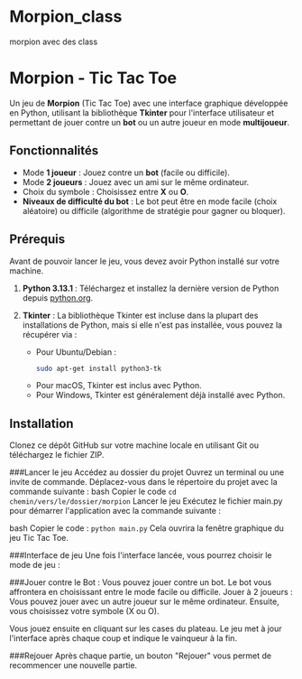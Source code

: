 # Morpion_class
morpion avec des class
# Morpion - Tic Tac Toe

Un jeu de **Morpion** (Tic Tac Toe) avec une interface graphique développée en Python, utilisant la bibliothèque **Tkinter** pour l'interface utilisateur et permettant de jouer contre un **bot** ou un autre joueur en mode **multijoueur**.

## Fonctionnalités

- Mode **1 joueur** : Jouez contre un **bot** (facile ou difficile).
- Mode **2 joueurs** : Jouez avec un ami sur le même ordinateur.
- Choix du symbole : Choisissez entre **X** ou **O**.
- **Niveaux de difficulté du bot** : Le bot peut être en mode facile (choix aléatoire) ou difficile (algorithme de stratégie pour gagner ou bloquer).

## Prérequis

Avant de pouvoir lancer le jeu, vous devez avoir Python installé sur votre machine.

1. **Python 3.13.1** : Téléchargez et installez la dernière version de Python depuis [python.org](https://www.python.org/downloads/).
2. **Tkinter** : La bibliothèque Tkinter est incluse dans la plupart des installations de Python, mais si elle n'est pas installée, vous pouvez la récupérer via :

   - Pour Ubuntu/Debian :
     ```bash
     sudo apt-get install python3-tk
     ```
   - Pour macOS, Tkinter est inclus avec Python.
   - Pour Windows, Tkinter est généralement déjà installé avec Python.

## Installation

Clonez ce dépôt GitHub sur votre machine locale en utilisant Git ou téléchargez le fichier ZIP.

###Lancer le jeu
Accédez au dossier du projet
Ouvrez un terminal ou une invite de commande.
Déplacez-vous dans le répertoire du projet avec la commande suivante :
bash
Copier le code
````cd chemin/vers/le/dossier/morpion````
Lancer le jeu
Exécutez le fichier main.py pour démarrer l'application avec la commande suivante :

bash
Copier le code : ````python main.py````
Cela ouvrira la fenêtre graphique du jeu Tic Tac Toe.

###Interface de jeu
Une fois l'interface lancée, vous pourrez choisir le mode de jeu :

###Jouer contre le Bot : Vous pouvez jouer contre un bot. Le bot vous affrontera en choisissant entre le mode facile ou difficile.
Jouer à 2 joueurs : Vous pouvez jouer avec un autre joueur sur le même ordinateur.
Ensuite, vous choisissez votre symbole (X ou O).

Vous jouez ensuite en cliquant sur les cases du plateau. Le jeu met à jour l'interface après chaque coup et indique le vainqueur à la fin.

###Rejouer
Après chaque partie, un bouton "Rejouer" vous permet de recommencer une nouvelle partie.


